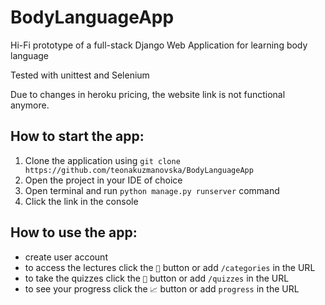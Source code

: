 # BodyLanguageApp
Hi-Fi prototype of a full-stack Django Web Application for learning body language

Tested with unittest and Selenium

Due to changes in heroku pricing, the website link is not functional anymore.

## How to start the app:

1. Clone the application using `git clone https://github.com/teonakuzmanovska/BodyLanguageApp`
2. Open the project in your IDE of choice
3. Open terminal and run `python manage.py runserver` command
4. Click the link in the console

## How to use the app:
- create user account
- to access the lectures click the  `📖` button or add `/categories` in the URL
- to take the quizzes click the `📝` button or add `/quizzes` in the URL
- to see your progress click the `📈` button or add `progress` in the URL
